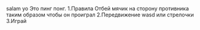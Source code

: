 salam yo 
Это пинг понг. 
1.Правила Отбей мячик на сторону противника таким образом чтобы он проиграл 
2.Передвижение wasd или стрелочки 
3.Играй
